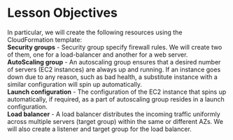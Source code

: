# Lesson Objectives
In particular, we will create the following resources using the CloudFormation template:  
**Security groups** - Security group specify firewall rules. We will create two of them, one for a load-balancer and another for a web server.  
**AutoScaling group** - An autoscaling group ensures that a desired number of servers (EC2 instances) are always up and running. If an instance goes down due to any reason, such as bad health, a substitute instance with a similar configuration will spin up automatically.  
**Launch configuration** - The configuration of the EC2 instance that spins up automatically, if required, as a part of autoscaling group resides in a launch configuration.  
**Load balancer** - A load balancer distributes the incoming traffic uniformly across multiple servers (target group) within the same or different AZs. We will also create a listener and target group for the load balancer.  

